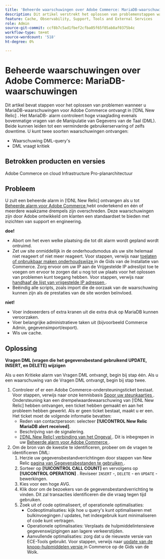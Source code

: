 ```yaml
---
title: 'Beheerde waarschuwingen over Adobe Commerce: MariaDB-waarschuwingen'
description: Dit artikel verstrekt het oplossen van problemenstappen wanneer u waarschuwingen MariaDB voor Adobe Commerce in  [!DNL New Relic] ontvangt. Het MariaDB- alarm controleert hoge vraaglading evenals bovenmatige vragen van de Manipulatie van Gegevens van de Taal (DML). Beide kunnen leiden tot een verminderde gebruikerservaring of zelfs downtime. U kunt twee soorten waarschuwingen ontvangen.
feature: Cache, Observability, Support, Tools and External Services
role: Admin
source-git-commit: ccf8b7c5ad1fbef2cfba05f65f05ab8af0375b4c
workflow-type: tm+mt
source-wordcount: '518'
ht-degree: 0%

---
```



# Beheerde waarschuwingen over Adobe Commerce: MariaDB-waarschuwingen

Dit artikel bevat stappen voor het oplossen van problemen wanneer u MariaDB-waarschuwingen voor Adobe Commerce ontvangt in [!DNL New Relic] . Het MariaDB- alarm controleert hoge vraaglading evenals bovenmatige vragen van de Manipulatie van Gegevens van de Taal (DML). Beide kunnen leiden tot een verminderde gebruikerservaring of zelfs downtime. U kunt twee soorten waarschuwingen ontvangen:

* Waarschuwing DML-query&#39;s
* DML vraagt kritiek

## Betrokken producten en versies

Adobe Commerce on cloud Infrastructure Pro-planarchitectuur

## Probleem

U zult een beheerde alarm in [!DNL New Relic] ontvangen als u tot [ Beheerde alarm voor Adobe Commerce ](managed-alerts-for-magento-commerce.md) hebt ondertekend en één of meerdere waakzame drempels zijn overschreden. Deze waarschuwingen zijn door Adobe ontwikkeld om klanten een standaardset te bieden met inzichten van support en engineering.

**doe!**

* Abort om het even welke plaatsing die tot dit alarm wordt gepland wordt ontruimd.
* Zet uw site onmiddellijk in de onderhoudsmodus als uw site helemaal niet reageert of niet meer reageert. Voor stappen, verwijs naar [ toelaten of onbruikbaar maken onderhoudswijze ](https://experienceleague.adobe.com/nl/docs/commerce-operations/installation-guide/tutorials/maintenance-mode) in de Gids van de Installatie van Commerce. Zorg ervoor om uw IP aan de Vrijgestelde IP adreslijst toe te voegen om ervoor te zorgen dat u nog tot uw plaats voor het oplossen van problemen kunt toegang hebben. Voor stappen, verwijs naar [ handhaaf de lijst van vrijgestelde IP adressen ](https://experienceleague.adobe.com/nl/docs/commerce-operations/installation-guide/tutorials/maintenance-mode#maintain-the-list-of-exempt-ip-addresses).
* Beëindig alle scripts, zoals import die de oorzaak van de waarschuwing kunnen zijn als de prestaties van de site worden beïnvloed.

**niet!**

* Voer indexeerders of extra kranen uit die extra druk op MariaDB kunnen veroorzaken.
* Voer belangrijke administratieve taken uit (bijvoorbeeld Commerce Admin, gegevensimport/export).
* Wis uw cache.

## Oplossing

**Vragen DML (vragen die het gegevensbestand gebruikend UPDATE, INSERT, en DELETE) wijzigen**

Als u een Kritieke alarm van Vragen DML ontvangt, begin bij stap één. Als u een waarschuwing van de Vragen DML ontvangt, begin bij stap twee.

1. Controleer of er een Adobe Commerce-ondersteuningsticket bestaat. Voor stappen, verwijs naar onze kennisbasis [ Spoor uw steunkaartjes ](https://experienceleague.adobe.com/nl/docs/commerce-knowledge-base/kb/help-center-guide/magento-help-center-user-guide#track-support-case). Ondersteuning kan een drempelwaardewaarschuwing van [!DNL New Relic] hebben ontvangen, een ticket hebben gemaakt en aan het probleem hebben gewerkt. Als er geen ticket bestaat, maakt u er een. Het ticket moet de volgende informatie bevatten:
   * Reden van contactpersoon: selecteer **[!UICONTROL New Relic MariaDB alert received]**.
   * Beschrijving van de signalering.
   * [[!DNL New Relic]  verbinding van het Ongeval ](https://docs.newrelic.com/docs/alerts-applied-intelligence/new-relic-alerts/alert-incidents/view-violation-event-details-incidents). Dit is inbegrepen in uw [ Beheerde alarm voor Adobe Commerce ](managed-alerts-for-magento-commerce.md).
1. Om de bron van de kwestie te identificeren, probeer om de vragen te identificeren DML:
   1. Herzie uw gegevensbestandverrichtingen door stappen van New Relic [ pagina van Gegevensbestanden te gebruiken ](https://docs.newrelic.com/docs/apm/apm-ui-pages/monitoring/databases-page-view-operations-throughput-response-time).
   1. Sorteer op **[!UICONTROL CALL COUNT]** en vervolgens op **[!UICONTROL OPERATION]** . Reviseer `INSERT` -, `DELETE` - en `UPDATE` -bewerkingen.
   1. Kies voor een hoge AVG.
   1. Klik door om de bezoekers van de gegevensbestandverrichting te vinden. Dit zal transacties identificeren die die vraag tegen tijd gebruiken.
   1. Zoek uit of code optimaliseert, of operationele optimalisaties:
      * Codeoptimalisaties: kijk hoe u query&#39;s kunt optimaliseren met bulkinvoegingen / updates, het indexgebruik kunt minimaliseren of code kunt vertragen.
      * Operationele optimalisaties: Verplaats de hulpmiddelintensieve gegevenswijzigingen aan lagere verkeerstijden.
      * Aanvullende optimalisaties: zorg dat u de nieuwste versie van ECE-Tools gebruikt. Voor stappen, verwijs naar [ update van de knoop-hulpmiddelen versie ](https://experienceleague.adobe.com/nl/docs/commerce-on-cloud/user-guide/dev-tools/ece-tools/update-package) in Commerce op de Gids van de Wolk.
